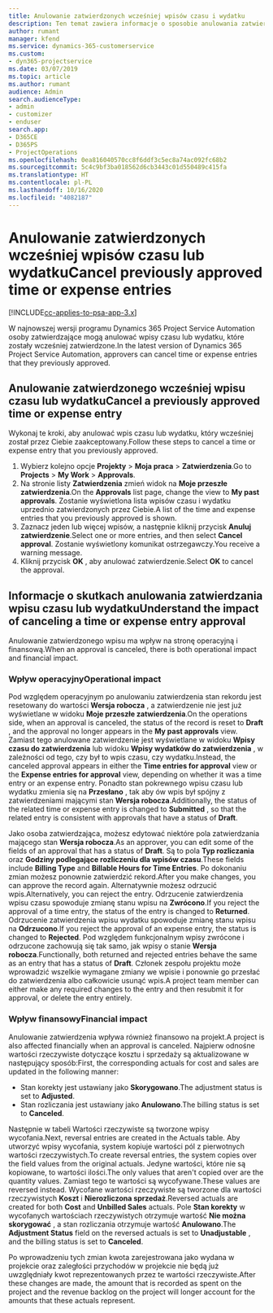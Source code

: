 ```yaml
---
title: Anulowanie zatwierdzonych wcześniej wpisów czasu i wydatku
description: Ten temat zawiera informacje o sposobie anulowania zatwierdzonej transakcji rozliczanej według czasu i wydatku.
author: rumant
manager: kfend
ms.service: dynamics-365-customerservice
ms.custom:
- dyn365-projectservice
ms.date: 03/07/2019
ms.topic: article
ms.author: rumant
audience: Admin
search.audienceType:
- admin
- customizer
- enduser
search.app:
- D365CE
- D365PS
- ProjectOperations
ms.openlocfilehash: 0ea816040570cc8f6ddf3c5ec8a74ac092fc68b2
ms.sourcegitcommit: 5c4c9bf3ba018562d6cb3443c01d550489c415fa
ms.translationtype: HT
ms.contentlocale: pl-PL
ms.lasthandoff: 10/16/2020
ms.locfileid: "4082187"
---
```

# <a name="cancel-previously-approved-time-or-expense-entries"></a><span data-ttu-id="b7aa1-103">Anulowanie zatwierdzonych wcześniej wpisów czasu lub wydatku</span><span class="sxs-lookup"><span data-stu-id="b7aa1-103">Cancel previously approved time or expense entries</span></span>

[!INCLUDE[cc-applies-to-psa-app-3.x](../includes/cc-applies-to-psa-app-3x.md)]

<span data-ttu-id="b7aa1-104">W najnowszej wersji programu Dynamics 365 Project Service Automation osoby zatwierdzające mogą anulować wpisy czasu lub wydatku, które zostały wcześniej zatwierdzone.</span><span class="sxs-lookup"><span data-stu-id="b7aa1-104">In the latest version of Dynamics 365 Project Service Automation, approvers can cancel time or expense entries that they previously approved.</span></span>

## <a name="cancel-a-previously-approved-time-or-expense-entry"></a><span data-ttu-id="b7aa1-105">Anulowanie zatwierdzonego wcześniej wpisu czasu lub wydatku</span><span class="sxs-lookup"><span data-stu-id="b7aa1-105">Cancel a previously approved time or expense entry</span></span>

<span data-ttu-id="b7aa1-106">Wykonaj te kroki, aby anulować wpis czasu lub wydatku, który wcześniej został przez Ciebie zaakceptowany.</span><span class="sxs-lookup"><span data-stu-id="b7aa1-106">Follow these steps to cancel a time or expense entry that you previously approved.</span></span>

1. <span data-ttu-id="b7aa1-107">Wybierz kolejno opcje **Projekty** \> **Moja praca** \> **Zatwierdzenia**.</span><span class="sxs-lookup"><span data-stu-id="b7aa1-107">Go to **Projects** \> **My Work** \> **Approvals**.</span></span>
2. <span data-ttu-id="b7aa1-108">Na stronie listy **Zatwierdzenia** zmień widok na **Moje przeszłe zatwierdzenia**.</span><span class="sxs-lookup"><span data-stu-id="b7aa1-108">On the **Approvals** list page, change the view to **My past approvals**.</span></span> <span data-ttu-id="b7aa1-109">Zostanie wyświetlona lista wpisów czasu i wydatku uprzednio zatwierdzonych przez Ciebie.</span><span class="sxs-lookup"><span data-stu-id="b7aa1-109">A list of the time and expense entries that you previously approved is shown.</span></span>
3. <span data-ttu-id="b7aa1-110">Zaznacz jeden lub więcej wpisów, a następnie kliknij przycisk **Anuluj zatwierdzenie**.</span><span class="sxs-lookup"><span data-stu-id="b7aa1-110">Select one or more entries, and then select **Cancel approval**.</span></span> <span data-ttu-id="b7aa1-111">Zostanie wyświetlony komunikat ostrzegawczy.</span><span class="sxs-lookup"><span data-stu-id="b7aa1-111">You receive a warning message.</span></span>
4. <span data-ttu-id="b7aa1-112">Kliknij przycisk **OK** , aby anulować zatwierdzenie.</span><span class="sxs-lookup"><span data-stu-id="b7aa1-112">Select **OK** to cancel the approval.</span></span>

## <a name="understand-the-impact-of-canceling-a-time-or-expense-entry-approval"></a><span data-ttu-id="b7aa1-113">Informacje o skutkach anulowania zatwierdzania wpisu czasu lub wydatku</span><span class="sxs-lookup"><span data-stu-id="b7aa1-113">Understand the impact of canceling a time or expense entry approval</span></span>

<span data-ttu-id="b7aa1-114">Anulowanie zatwierdzonego wpisu ma wpływ na stronę operacyjną i finansową.</span><span class="sxs-lookup"><span data-stu-id="b7aa1-114">When an approval is canceled, there is both operational impact and financial impact.</span></span>

### <a name="operational-impact"></a><span data-ttu-id="b7aa1-115">Wpływ operacyjny</span><span class="sxs-lookup"><span data-stu-id="b7aa1-115">Operational impact</span></span>

<span data-ttu-id="b7aa1-116">Pod względem operacyjnym po anulowaniu zatwierdzenia stan rekordu jest resetowany do wartości **Wersja robocza** , a zatwierdzenie nie jest już wyświetlane w widoku **Moje przeszłe zatwierdzenia**.</span><span class="sxs-lookup"><span data-stu-id="b7aa1-116">On the operations side, when an approval is canceled, the status of the record is reset to **Draft** , and the approval no longer appears in the **My past approvals** view.</span></span> <span data-ttu-id="b7aa1-117">Zamiast tego anulowane zatwierdzenie jest wyświetlane w widoku **Wpisy czasu do zatwierdzenia** lub widoku **Wpisy wydatków do zatwierdzenia** , w zależności od tego, czy był to wpis czasu, czy wydatku.</span><span class="sxs-lookup"><span data-stu-id="b7aa1-117">Instead, the canceled approval appears in either the **Time entries for approval** view or the **Expense entries for approval** view, depending on whether it was a time entry or an expense entry.</span></span> <span data-ttu-id="b7aa1-118">Ponadto stan pokrewnego wpisu czasu lub wydatku zmienia się na **Przesłano** , tak aby ów wpis był spójny z zatwierdzeniami mającymi stan **Wersja robocza**.</span><span class="sxs-lookup"><span data-stu-id="b7aa1-118">Additionally, the status of the related time or expense entry is changed to **Submitted** , so that the related entry is consistent with approvals that have a status of **Draft**.</span></span>

<span data-ttu-id="b7aa1-119">Jako osoba zatwierdzająca, możesz edytować niektóre pola zatwierdzania mającego stan **Wersja robocza**.</span><span class="sxs-lookup"><span data-stu-id="b7aa1-119">As an approver, you can edit some of the fields of an approval that has a status of **Draft**.</span></span> <span data-ttu-id="b7aa1-120">Są to pola **Typ rozliczania** oraz **Godziny podlegające rozliczeniu dla wpisów czasu**.</span><span class="sxs-lookup"><span data-stu-id="b7aa1-120">These fields include **Billing Type** and **Billable Hours for Time Entries**.</span></span> <span data-ttu-id="b7aa1-121">Po dokonaniu zmian możesz ponownie zatwierdzić rekord.</span><span class="sxs-lookup"><span data-stu-id="b7aa1-121">After you make changes, you can approve the record again.</span></span> <span data-ttu-id="b7aa1-122">Alternatywnie możesz odrzucić wpis.</span><span class="sxs-lookup"><span data-stu-id="b7aa1-122">Alternatively, you can reject the entry.</span></span> <span data-ttu-id="b7aa1-123">Odrzucenie zatwierdzenia wpisu czasu spowoduje zmianę stanu wpisu na **Zwrócono**.</span><span class="sxs-lookup"><span data-stu-id="b7aa1-123">If you reject the approval of a time entry, the status of the entry is changed to **Returned**.</span></span> <span data-ttu-id="b7aa1-124">Odrzucenie zatwierdzenia wpisu wydatku spowoduje zmianę stanu wpisu na **Odrzucono**.</span><span class="sxs-lookup"><span data-stu-id="b7aa1-124">If you reject the approval of an expense entry, the status is changed to **Rejected**.</span></span> <span data-ttu-id="b7aa1-125">Pod względem funkcjonalnym wpisy zwrócone i odrzucone zachowują się tak samo, jak wpisy o stanie **Wersja robocza**.</span><span class="sxs-lookup"><span data-stu-id="b7aa1-125">Functionally, both returned and rejected entries behave the same as an entry that has a status of **Draft**.</span></span> <span data-ttu-id="b7aa1-126">Członek zespołu projektu może wprowadzić wszelkie wymagane zmiany we wpisie i ponownie go przesłać do zatwierdzenia albo całkowicie usunąć wpis.</span><span class="sxs-lookup"><span data-stu-id="b7aa1-126">A project team member can either make any required changes to the entry and then resubmit it for approval, or delete the entry entirely.</span></span>

### <a name="financial-impact"></a><span data-ttu-id="b7aa1-127">Wpływ finansowy</span><span class="sxs-lookup"><span data-stu-id="b7aa1-127">Financial impact</span></span>

<span data-ttu-id="b7aa1-128">Anulowanie zatwierdzenia wpływa również finansowo na projekt.</span><span class="sxs-lookup"><span data-stu-id="b7aa1-128">A project is also affected financially when an approval is canceled.</span></span> <span data-ttu-id="b7aa1-129">Najpierw odnośne wartości rzeczywiste dotyczące kosztu i sprzedaży są aktualizowane w następujący sposób:</span><span class="sxs-lookup"><span data-stu-id="b7aa1-129">First, the corresponding actuals for cost and sales are updated in the following manner:</span></span>

- <span data-ttu-id="b7aa1-130">Stan korekty jest ustawiany jako **Skorygowano**.</span><span class="sxs-lookup"><span data-stu-id="b7aa1-130">The adjustment status is set to **Adjusted**.</span></span>
- <span data-ttu-id="b7aa1-131">Stan rozliczania jest ustawiany jako **Anulowano**.</span><span class="sxs-lookup"><span data-stu-id="b7aa1-131">The billing status is set to **Canceled**.</span></span>

<span data-ttu-id="b7aa1-132">Następnie w tabeli Wartości rzeczywiste są tworzone wpisy wycofania.</span><span class="sxs-lookup"><span data-stu-id="b7aa1-132">Next, reversal entries are created in the Actuals table.</span></span> <span data-ttu-id="b7aa1-133">Aby utworzyć wpisy wycofania, system kopiuje wartości pól z pierwotnych wartości rzeczywistych.</span><span class="sxs-lookup"><span data-stu-id="b7aa1-133">To create reversal entries, the system copies over the field values from the original actuals.</span></span> <span data-ttu-id="b7aa1-134">Jedyne wartości, które nie są kopiowane, to wartości ilości.</span><span class="sxs-lookup"><span data-stu-id="b7aa1-134">The only values that aren't copied over are the quantity values.</span></span> <span data-ttu-id="b7aa1-135">Zamiast tego te wartości są wycofywane.</span><span class="sxs-lookup"><span data-stu-id="b7aa1-135">These values are reversed instead.</span></span> <span data-ttu-id="b7aa1-136">Wycofane wartości rzeczywiste są tworzone dla wartości rzeczywistych **Koszt** i **Nierozliczona sprzedaż**.</span><span class="sxs-lookup"><span data-stu-id="b7aa1-136">Reversed actuals are created for both **Cost** and **Unbilled Sales** actuals.</span></span> <span data-ttu-id="b7aa1-137">Pole **Stan korekty** w wycofanych wartościach rzeczywistych otrzymuje wartość **Nie można skorygować** , a stan rozliczania otrzymuje wartość **Anulowano**.</span><span class="sxs-lookup"><span data-stu-id="b7aa1-137">The **Adjustment Status** field on the reversed actuals is set to **Unadjustable** , and the billing status is set to **Canceled**.</span></span>

<span data-ttu-id="b7aa1-138">Po wprowadzeniu tych zmian kwota zarejestrowana jako wydana w projekcie oraz zaległości przychodów w projekcie nie będą już uwzględniały kwot reprezentowanych przez te wartości rzeczywiste.</span><span class="sxs-lookup"><span data-stu-id="b7aa1-138">After these changes are made, the amount that is recorded as spent on the project and the revenue backlog on the project will longer account for the amounts that these actuals represent.</span></span>
